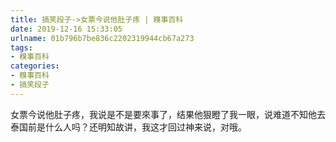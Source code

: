 ```yaml
---
title: 搞笑段子->女票今说他肚子疼 | 糗事百科
date: 2019-12-16 15:33:05
urlname: 01b796b7be836c2202319944cb67a273
tags: 
- 糗事百科
categories:
- 糗事百科
- 搞笑段子
---
```

女票今说他肚子疼，我说是不是要來事了，结果他狠瞪了我一眼，说难道不知他去泰国前是什么人吗？还明知故讲，我这才回过神来说，对哦。


